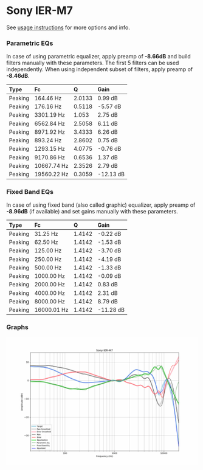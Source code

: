 # Sony IER-M7
See [usage instructions](https://github.com/jaakkopasanen/AutoEq#usage) for more options and info.

### Parametric EQs
In case of using parametric equalizer, apply preamp of **-8.66dB** and build filters manually
with these parameters. The first 5 filters can be used independently.
When using independent subset of filters, apply preamp of **-8.46dB**.

| Type    | Fc          |      Q | Gain      |
|:--------|:------------|:-------|:----------|
| Peaking | 164.46 Hz   | 2.0133 | 0.99 dB   |
| Peaking | 176.16 Hz   | 0.5118 | -5.57 dB  |
| Peaking | 3301.19 Hz  | 1.053  | 2.75 dB   |
| Peaking | 6562.84 Hz  | 2.5058 | 6.11 dB   |
| Peaking | 8971.92 Hz  | 3.4333 | 6.26 dB   |
| Peaking | 893.24 Hz   | 2.8602 | 0.75 dB   |
| Peaking | 1293.15 Hz  | 4.0775 | -0.76 dB  |
| Peaking | 9170.86 Hz  | 0.6536 | 1.37 dB   |
| Peaking | 10667.74 Hz | 2.3526 | 2.79 dB   |
| Peaking | 19560.22 Hz | 0.3059 | -12.13 dB |

### Fixed Band EQs
In case of using fixed band (also called graphic) equalizer, apply preamp of **-8.96dB**
(if available) and set gains manually with these parameters.

| Type    | Fc          |      Q | Gain      |
|:--------|:------------|:-------|:----------|
| Peaking | 31.25 Hz    | 1.4142 | -0.22 dB  |
| Peaking | 62.50 Hz    | 1.4142 | -1.53 dB  |
| Peaking | 125.00 Hz   | 1.4142 | -3.70 dB  |
| Peaking | 250.00 Hz   | 1.4142 | -4.19 dB  |
| Peaking | 500.00 Hz   | 1.4142 | -1.33 dB  |
| Peaking | 1000.00 Hz  | 1.4142 | -0.09 dB  |
| Peaking | 2000.00 Hz  | 1.4142 | 0.83 dB   |
| Peaking | 4000.00 Hz  | 1.4142 | 2.31 dB   |
| Peaking | 8000.00 Hz  | 1.4142 | 8.79 dB   |
| Peaking | 16000.01 Hz | 1.4142 | -11.28 dB |

### Graphs
![](./Sony%20IER-M7.png)